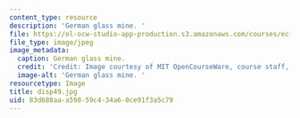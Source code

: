 ```yaml
---
content_type: resource
description: 'German glass mine. '
file: https://ol-ocw-studio-app-production.s3.amazonaws.com/courses/ec-s06-design-for-demining-spring-2007/83d688aaa59859c434a60ce91f3a5c79_disp49.jpg
file_type: image/jpeg
image_metadata:
  caption: German glass mine.
  credit: 'Credit: Image courtesy of MIT OpenCourseWare, course staff, and students.'
  image-alt: 'German glass mine. '
resourcetype: Image
title: disp49.jpg
uid: 83d688aa-a598-59c4-34a6-0ce91f3a5c79
---
```

